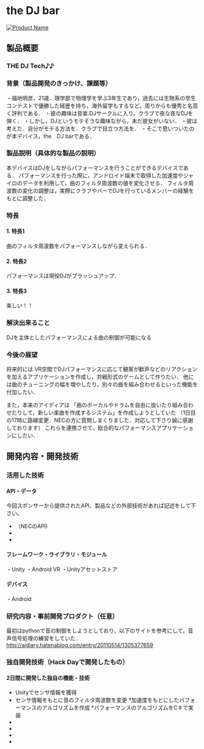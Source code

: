 # the DJ bar

[![Product Name](https://raw.github.com/GabLeRoux/WebMole/master/ressources/WebMole_Youtube_Video.png)](https://www.youtube.com/channel/UC4PtjOfZTbVp9DwtJv82Lzg)

## 製品概要
### THE DJ Tech♪♪

### 背景（製品開発のきっかけ、課題等）
・福地明彦，21歳．理学部で物理学を学ぶ3年生であり，過去には生物系の学生コンテストで優勝した経歴を持ち，海外留学もするなど，周りからも優秀と名高く評判である．
・彼の趣味は音楽.DJサークルに入り，クラブで夜な夜なDJを弾く．
・しかし，DJというモテそうな趣味ながら，未だ彼女がいない．
・彼は考えた．自分がモテる方法を．クラブで目立つ方法を．
・そこで思いついたのが本デバイス，the　DJ barである．

### 製品説明（具体的な製品の説明）

本デバイスはDJをしながらパフォーマンスを行うことができるデバイスである．
パフォーマンスを行った際に，アンドロイド端末で取得した加速度やジャイロのデータを利用して，曲のフィルタ周波数の値を変化させる．
フィルタ周波数の変化の調整は，実際にクラブやバーでDJを行っているメンバーの経験をもとに調整した．

### 特長

#### 1. 特長1
曲のフィルタ周波数をパフォーマンスしながら変えられる．

#### 2. 特長2
パフォーマンスは現役DJがブラッシュアップ．
#### 3. 特長3
楽しい！！

### 解決出来ること
DJを主体としたパフォーマンスによる曲の制御が可能になる

### 今後の展望
将来的には
VR空間でDJパフォーマンスに応じて観客が歓声などのリアクションを加えるアプリケーションを作成し，対戦形式のゲームとして作りたい．
他には曲のチューニングの幅を増やしたり，別々の曲を組み合わせるといった機能を付加したい．

また，本来のアイディアは
「曲のポーカルやドラムを自由に抜いたり組み合わせたりして，新しい楽曲を作成するシステム」を作成しようとしていた
（1日目の17時に路線変更．NECの方に質問しまくりました．対応して下さり誠に感謝しております）
これらを連携させて，総合的なパフォーマンスアプリケーションにしたい．


## 開発内容・開発技術
### 活用した技術
#### API・データ
今回スポンサーから提供されたAPI、製品などの外部技術があれば記述をして下さい。

* （NECのAPI)
* 
* 

#### フレームワーク・ライブラリ・モジュール
・Unity
・Android VR
・Unityアセットストア

#### デバイス
・Android

### 研究内容・事前開発プロダクト（任意）
最初はpythonで音の制御をしようとしており，以下のサイトを参考にして，音声信号処理の練習をしていた．
http://aidiary.hatenablog.com/entry/20110514/1305377659



### 独自開発技術（Hack Dayで開発したもの）
#### 2日間に開発した独自の機能・技術
* Unityでセンサ情報を獲得
* センサ情報をもとに音のフィルタ周波数を変更
*加速度をもとにしたパフォーマンスのアルゴリズムを作成
*パフォーマンスのアルゴリズムをC＃で実装
*
*
*
*


